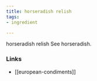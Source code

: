 ```yaml
---
title: horseradish relish
tags:
- ingredient

---
```

horseradish relish See horseradish.

### Links

* [[european-condiments]]
